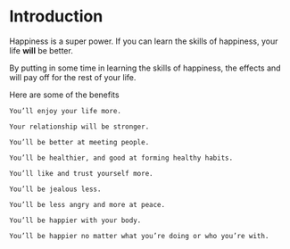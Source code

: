 Introduction
============

Happiness is a super power. If you can learn the skills of happiness, your life **will** be better.

By putting in some time in learning the skills of happiness, the effects and will pay off for the rest of your life.

Here are some of the benefits

```
You’ll enjoy your life more.

Your relationship will be stronger.

You’ll be better at meeting people.

You’ll be healthier, and good at forming healthy habits.

You’ll like and trust yourself more.

You’ll be jealous less.

You’ll be less angry and more at peace.

You’ll be happier with your body.

You’ll be happier no matter what you’re doing or who you’re with.
```
